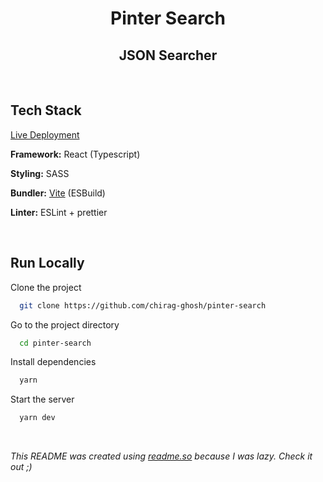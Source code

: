 # <div align="center">Pinter Search</div>

## <div align="center">JSON Searcher</div>

<br/>

## Tech Stack

[Live Deployment](https://pinter-five.vercel.app/)

**Framework:** React (Typescript)

**Styling:** SASS

**Bundler:** [Vite](https://vitejs.dev/) (ESBuild)

**Linter:** ESLint + prettier

<br/>

## Run Locally

Clone the project

```bash
  git clone https://github.com/chirag-ghosh/pinter-search
```

Go to the project directory

```bash
  cd pinter-search
```

Install dependencies

```bash
  yarn
```

Start the server

```bash
  yarn dev
```

<br/>

<i>This README was created using [readme.so](https://readme.so/) because I was lazy. Check it out ;)</i>
